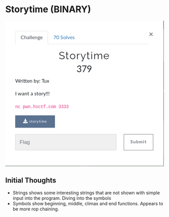 # Storytime (BINARY)

![Title](images/title.png)

## Initial Thoughts

* Strings shows some interesting strings that are not shown with simple input into the program. Diving into the symbols
* Symbols show beginning, middle, climax and end functions. Appears to be more rop chaining.
